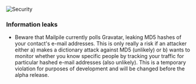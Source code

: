 ![Security](https://github.com/pagekite/Mailpile/wiki/images/page-security.png)

### Information leaks
* Beware that Mailpile currently polls Gravatar, leaking MD5 hashes of your contact's e-mail addresses. This is only really a risk if an attacker either a) makes a dictionary attack against MD5 (unlikely) or b) wants to monitor whether you know specific people by tracking your traffic for particular hashed e-mail addresses (also unlikely). This is a temporary violation for purposes of development and will be changed before the alpha release.